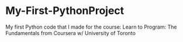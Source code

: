 # My-First-PythonProject
My first Python code that I made for the course: Learn to Program: The Fundamentals from Coursera w/ University of Toronto 
